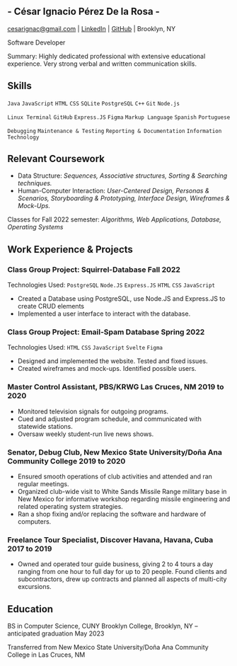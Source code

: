 ## - César Ignacio Pérez De la Rosa -

cesarignac@gmail.com | [LinkedIn] | [GitHub] | Brooklyn, NY

Software Developer

Summary: Highly dedicated professional with extensive educational experience. Very strong verbal and written communication skills.

## Skills

`Java` `JavaScript` `HTML` `CSS` `SQLite` `PostgreSQL` `C++` `Git` `Node.js`

`Linux Terminal` `GitHub` `Express.JS` `Figma` `Markup Language` `Spanish` `Portuguese`

`Debugging` `Maintenance & Testing` `Reporting & Documentation` `Information Technology`

## Relevant Coursework

- Data Structure: _Sequences, Associative structures, Sorting & Searching techniques._
- Human-Computer Interaction: _User-Centered Design, Personas & Scenarios, Storyboarding & Prototyping, Interface Design, Wireframes & Mock-Ups._

Classes for Fall 2022 semester: _Algorithms, Web Applications, Database, Operating Systems_

## Work Experience & Projects

### Class Group Project: Squirrel-Database Fall 2022

Technologies Used: `PostgreSQL` `Node.JS` `Express.JS` `HTML` `CSS` `JavaScript`

- Created a Database using PostgreSQL, use Node.JS and Express.JS to create CRUD elements
- Implemented a user interface to interact with the database.

### Class Group Project: Email-Spam Database Spring 2022

Technologies Used: `HTML` `CSS` `JavaScript` `Svelte` `Figma`

- Designed and implemented the website. Tested and fixed issues.
- Created wireframes and mock-ups. Identified possible users.

### Master Control Assistant, PBS/KRWG Las Cruces, NM 2019 to 2020

- Monitored television signals for outgoing programs.
- Cued and adjusted program schedule, and communicated with statewide stations.
- Oversaw weekly student-run live news shows.

### Senator, Debug Club, New Mexico State University/Doña Ana Community College 2019 to 2020

- Ensured smooth operations of club activities and attended and ran regular meetings.
- Organized club-wide visit to White Sands Missile Range military base in New Mexico for informative workshop regarding missile engineering and related operating system strategies.
- Ran a shop fixing and/or replacing the software and hardware of computers.

### Freelance Tour Specialist, Discover Havana, Havana, Cuba 2017 to 2019

- Owned and operated tour guide business, giving 2 to 4 tours a day ranging from one hour to full day for up to 20 people. Found clients and subcontractors, drew up contracts and planned all aspects of multi-city excursions.

## Education

BS in Computer Science, CUNY Brooklyn College, Brooklyn, NY – anticipated graduation May 2023

Transferred from New Mexico State University/Doña Ana Community College in Las Cruces, NM

[linkedin]: https://www.linkedin.com/in/cipr
[github]: https://github.com/CesarIgnacio
